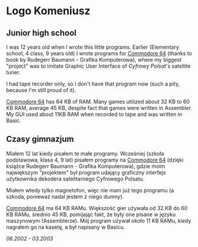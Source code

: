 ﻿# Logo Komeniusz

## Junior high school

I was 12 years old when I wrote this little programs. Earlier (Elementary school, 4 class, 9 years old) I wrote programs for [Commodore 64](https://en.wikipedia.org/wiki/Commodore_64) \(thanks to book by Rudegerr Baumann - Grafika Komputerowa\), where my biggest "project" was to imitate Graphic User Interface of *Cyfrowy Polsat*'s satellite tuner.

I had tape recorder only, so I don't have that program now (such a pity, because I'm still proud of it).

[Commodore 64](https://en.wikipedia.org/wiki/Commodore_64) has 64 KB of RAM. Many games utilized about 32 KB to 60 KB RAM, average 45 KB, despite fact that games were written in Assembler. My GUI used about 11KB RAM when recorded to tape and was written in Basic.

## Czasy gimnazjum

Miałem 12 lat kiedy pisałem te małe programy. Wcześniej (szkoła podstawowa, klasa 4, 9 lat) pisałem programy na [Commodore 64](https://pl.wikipedia.org/wiki/Commodore_64) \(dzięki książce Rudegerr Baumann - Grafika Komputerowa\), gdzie moim największym "projektem" był program udający graficzny interfejs użytkownika dekodera satelitarnego Cyfrowego Polsatu.

Miałem wtedy tylko magnetofon, więc nie mam już tego programu (a szkoda, ponieważ nadal jestem z niego dumny).

[Commodore 64](https://pl.wikipedia.org/wiki/Commodore_64) ma 64 KB RAMu. Większość gier używała od 32 KB do 60 KB RAMu, średnio 45 KB, pomijając fakt, że były one pisane w języku maszynowym (Assemblerze). Mój program używał około 11 KB RAMu, kiedy nagrałem go na kasetę, a był napisany w Basicu.

*06.2002 - 03.2003*